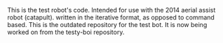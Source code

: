 This is the test robot's code. Intended for use with the 2014 aerial assist robot (catapult). written in the iterative format, as opposed to command based. 
This is the outdated repository for the test bot. It is now being worked on from the testy-boi repository.
